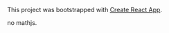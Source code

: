This project was bootstrapped with [Create React App](https://github.com/facebook/create-react-app).

no mathjs.
